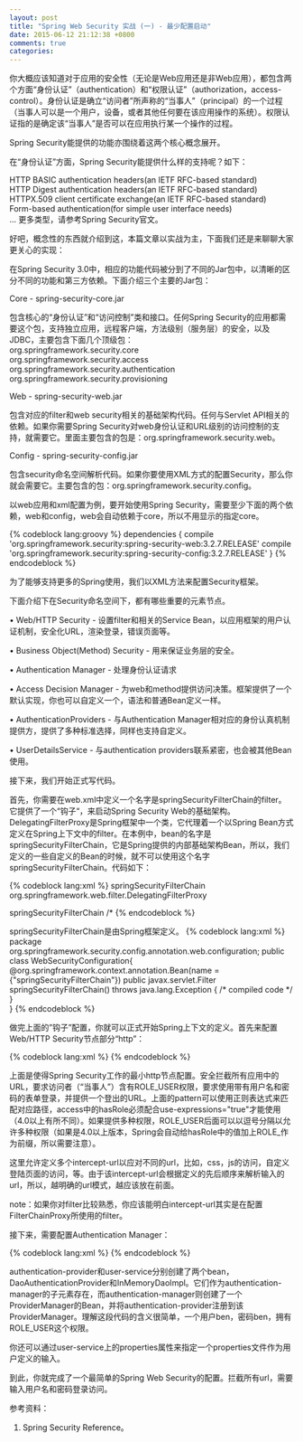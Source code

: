 ```yaml
---
layout: post
title: "Spring Web Security 实战 (一) - 最少配置启动"
date: 2015-06-12 21:12:38 +0800
comments: true
categories: 
---
```


你大概应该知道对于应用的安全性（无论是Web应用还是非Web应用），都包含两个方面“身份认证”（authentication）和“权限认证”（authorization，access-control）。身份认证是确立“访问者”所声称的“当事人”（principal）的一个过程（当事人可以是一个用户，设备，或者其他任何要在该应用操作的系统）。权限认证指的是确定该“当事人”是否可以在应用执行某一个操作的过程。

Spring Security能提供的功能亦围绕着这两个核心概念展开。

在“身份认证”方面，Spring Security能提供什么样的支持呢？如下：

HTTP BASIC authentication headers(an IETF RFC-based standard)     
HTTP Digest authentication headers(an IETF RFC-based standard)     
HTTPX.509 client certificate exchange(an IETF RFC-based standard)     
Form-based authentication(for simple user interface needs)     
...
更多类型，请参考Spring Security官文。

好吧，概念性的东西就介绍到这，本篇文章以实战为主，下面我们还是来聊聊大家更关心的实现：

在Spring Security 3.0中，相应的功能代码被分到了不同的Jar包中，以清晰的区分不同的功能和第三方依赖。下面介绍三个主要的Jar包：

Core - spring-security-core.jar

包含核心的“身份认证”和“访问控制”类和接口。任何Spring Security的应用都需要这个包，支持独立应用，远程客户端，方法级别（服务层）的安全，以及JDBC，主要包含下面几个顶级包：        
org.springframework.security.core    
org.springframework.security.access    
org.springframework.security.authentication      
org.springframework.security.provisioning    

Web - spring-security-web.jar

包含对应的filter和web security相关的基础架构代码。任何与Servlet API相关的依赖。如果你需要Spring Security对web身份认证和URL级别的访问控制的支持，就需要它。里面主要包含的包是：org.springframework.security.web。

Config - spring-security-config.jar

包含security命名空间解析代码。如果你要使用XML方式的配置Security，那么你就会需要它。主要包含的包：org.springframework.security.config。


以web应用和xml配置为例，要开始使用Spring Security，需要至少下面的两个依赖，web和config，web会自动依赖于core，所以不用显示的指定core。

{% codeblock lang:groovy %}
dependencies {
    compile 'org.springframework.security:spring-security-web:3.2.7.RELEASE'
    compile 'org.springframework.security:spring-security-config:3.2.7.RELEASE'
}
{% endcodeblock %}

为了能够支持更多的Spring使用，我们以XML方法来配置Security框架。

下面介绍下在Security命名空间下，都有哪些重要的元素节点。

• Web/HTTP Security - 设置filter和相关的Service Bean，以应用框架的用户认证机制，安全化URL，渲染登录，错误页面等。

• Business Object(Method) Security - 用来保证业务层的安全。

• Authentication Manager - 处理身份认证请求

• Access Decision Manager - 为web和method提供访问决策。框架提供了一个默认实现，你也可以自定义一个，语法和普通Bean定义一样。

• AuthenticationProviders - 与Authentication Manager相对应的身份认真机制提供方，提供了多种标准选择，同样也支持自定义。

• UserDetailsService - 与authentication providers联系紧密，也会被其他Bean使用。

接下来，我们开始正式写代码。

首先，你需要在web.xml中定义一个名字是springSecurityFilterChain的filter。它提供了一个“钩子“，来启动Spring Security Web的基础架构。DelegatingFilterProxy是Spring框架中一个类，它代理着一个以Spring Bean方式定义在Spring上下文中的filter。在本例中，bean的名字是springSecurityFilterChain，它是Spring提供的内部基础架构Bean，所以，我们定义的一些自定义的Bean的时候，就不可以使用这个名字springSecurityFilterChain。代码如下：

{% codeblock lang:xml %}
<filter>
    <filter-name>springSecurityFilterChain</filter-name>
    <filter-class>org.springframework.web.filter.DelegatingFilterProxy</filter-class>
</filter>

<filter-mapping>
    <filter-name>springSecurityFilterChain</filter-name>
    <url-pattern>/*</url-pattern>
</filter-mapping>
{% endcodeblock %}

springSecurityFilterChain是由Spring框架定义。
{% codeblock lang:xml %}
package org.springframework.security.config.annotation.web.configuration;
public class WebSecurityConfiguration{
	@org.springframework.context.annotation.Bean(name = {"springSecurityFilterChain"})
	public javax.servlet.Filter springSecurityFilterChain() throws java.lang.Exception { /* compiled code */ }	
}
{% endcodeblock %}

做完上面的”钩子”配置，你就可以正式开始Spring上下文的定义。首先来配置Web/HTTP Security节点部分“http”：

{% codeblock lang:xml %}
<http use-expressions="true">
    <intercept-url pattern="/**" access="hasRole('ROLE_USER')"/>
    <form-login/>
    <logout/>
</http>
{% endcodeblock %}

上面是使得Spring Security工作的最小http节点配置。安全拦截所有应用中的URL，要求访问者（“当事人”）含有ROLE_USER权限，要求使用带有用户名和密码的表单登录，并提供一个登出的URL。上面的pattern可以使用正则表达式来匹配对应路径，access中的hasRole必须配合use-expressions="true"才能使用（4.0以上有所不同）。如果提供多种权限，ROLE_USER后面可以以逗号分隔以允许多种权限（如果是4.0以上版本，Spring会自动给hasRole中的值加上ROLE_作为前缀，所以需要注意）。

这里允许定义多个intercept-url以应对不同的url，比如，css，js的访问，自定义登陆页面的访问，等。由于该intercept-url会根据定义的先后顺序来解析输入的url，所以，越明确的url模式，越应该放在前面。

note：如果你对filter比较熟悉，你应该能明白intercept-url其实是在配置FilterChainProxy所使用的filter。

接下来，需要配置Authentication Manager：

{% codeblock lang:xml %}
<authentication-manager>
    <authentication-provider>
        <user-service>
            <user name="ben" password="ben" authorities="ROLE_USER"/>
        </user-service>
    </authentication-provider>
</authentication-manager>
{% endcodeblock %}

authentication-provider和user-service分别创建了两个bean，DaoAuthenticationProvider和InMemoryDaoImpl。它们作为authentication-manager的子元素存在，而authentication-manager则创建了一个ProviderManager的Bean，并将authentication-provider注册到该ProviderManager。理解这段代码的含义很简单，一个用户ben，密码ben，拥有ROLE_USER这个权限。

你还可以通过user-service上的properties属性来指定一个properties文件作为用户定义的输入。

到此，你就完成了一个最简单的Spring Web Security的配置。拦截所有url，需要输入用户名和密码登录访问。

参考资料：     
1. Spring Security Reference。

